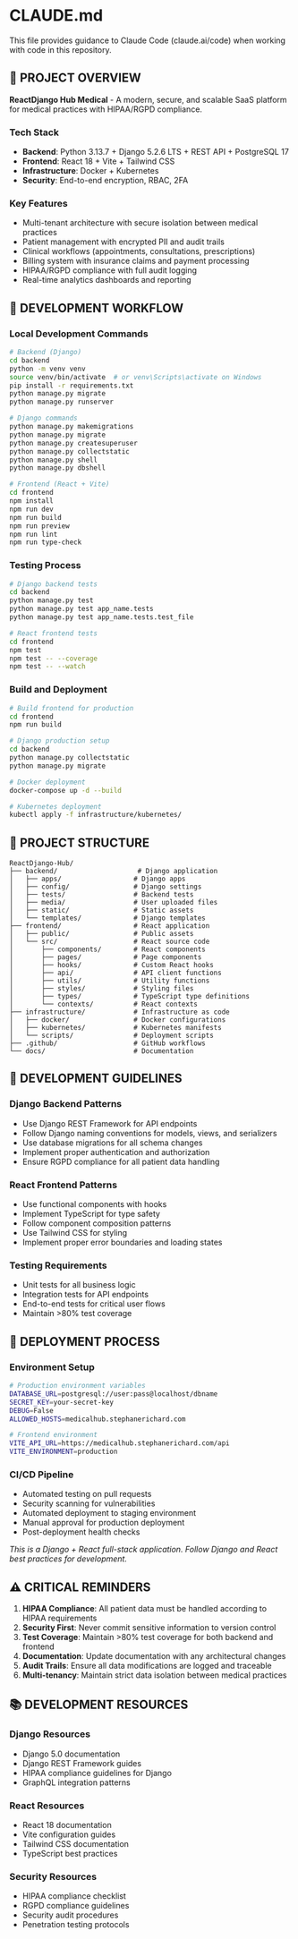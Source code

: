 # CLAUDE.md

This file provides guidance to Claude Code (claude.ai/code) when working with code in this repository.

## 🏥 **PROJECT OVERVIEW**

**ReactDjango Hub Medical** - A modern, secure, and scalable SaaS platform for medical practices with HIPAA/RGPD compliance.

### **Tech Stack**
- **Backend**: Python 3.13.7 + Django 5.2.6 LTS + REST API + PostgreSQL 17
- **Frontend**: React 18 + Vite + Tailwind CSS
- **Infrastructure**: Docker + Kubernetes
- **Security**: End-to-end encryption, RBAC, 2FA

### **Key Features**
- Multi-tenant architecture with secure isolation between medical practices
- Patient management with encrypted PII and audit trails
- Clinical workflows (appointments, consultations, prescriptions)
- Billing system with insurance claims and payment processing
- HIPAA/RGPD compliance with full audit logging
- Real-time analytics dashboards and reporting

## 🚀 **DEVELOPMENT WORKFLOW**

### **Local Development Commands**

```bash
# Backend (Django)
cd backend
python -m venv venv
source venv/bin/activate  # or venv\Scripts\activate on Windows
pip install -r requirements.txt
python manage.py migrate
python manage.py runserver

# Django commands
python manage.py makemigrations
python manage.py migrate
python manage.py createsuperuser
python manage.py collectstatic
python manage.py shell
python manage.py dbshell

# Frontend (React + Vite)
cd frontend
npm install
npm run dev
npm run build
npm run preview
npm run lint
npm run type-check
```

### **Testing Process**

```bash
# Django backend tests
cd backend
python manage.py test
python manage.py test app_name.tests
python manage.py test app_name.tests.test_file

# React frontend tests
cd frontend
npm test
npm test -- --coverage
npm test -- --watch
```

### **Build and Deployment**

```bash
# Build frontend for production
cd frontend
npm run build

# Django production setup
cd backend
python manage.py collectstatic
python manage.py migrate

# Docker deployment
docker-compose up -d --build

# Kubernetes deployment
kubectl apply -f infrastructure/kubernetes/
```

## 📁 **PROJECT STRUCTURE**

```
ReactDjango-Hub/
├── backend/                    # Django application
│   ├── apps/                  # Django apps
│   ├── config/                # Django settings
│   ├── tests/                 # Backend tests
│   ├── media/                 # User uploaded files
│   ├── static/                # Static assets
│   └── templates/             # Django templates
├── frontend/                  # React application
│   ├── public/                # Public assets
│   └── src/                   # React source code
│       ├── components/        # React components
│       ├── pages/             # Page components
│       ├── hooks/             # Custom React hooks
│       ├── api/               # API client functions
│       ├── utils/             # Utility functions
│       ├── styles/            # Styling files
│       ├── types/             # TypeScript type definitions
│       └── contexts/          # React contexts
├── infrastructure/            # Infrastructure as code
│   ├── docker/                # Docker configurations
│   ├── kubernetes/            # Kubernetes manifests
│   └── scripts/               # Deployment scripts
├── .github/                   # GitHub workflows
└── docs/                      # Documentation
```

## 🔧 **DEVELOPMENT GUIDELINES**

### **Django Backend Patterns**
- Use Django REST Framework for API endpoints
- Follow Django naming conventions for models, views, and serializers
- Use database migrations for all schema changes
- Implement proper authentication and authorization
- Ensure RGPD compliance for all patient data handling

### **React Frontend Patterns**
- Use functional components with hooks
- Implement TypeScript for type safety
- Follow component composition patterns
- Use Tailwind CSS for styling
- Implement proper error boundaries and loading states

### **Testing Requirements**
- Unit tests for all business logic
- Integration tests for API endpoints
- End-to-end tests for critical user flows
- Maintain >80% test coverage

## 🚀 **DEPLOYMENT PROCESS**

### **Environment Setup**
```bash
# Production environment variables
DATABASE_URL=postgresql://user:pass@localhost/dbname
SECRET_KEY=your-secret-key
DEBUG=False
ALLOWED_HOSTS=medicalhub.stephanerichard.com

# Frontend environment
VITE_API_URL=https://medicalhub.stephanerichard.com/api
VITE_ENVIRONMENT=production
```

### **CI/CD Pipeline**
- Automated testing on pull requests
- Security scanning for vulnerabilities
- Automated deployment to staging environment
- Manual approval for production deployment
- Post-deployment health checks

*This is a Django + React full-stack application. Follow Django and React best practices for development.*

## ⚠️ **CRITICAL REMINDERS**

1. **HIPAA Compliance**: All patient data must be handled according to HIPAA requirements
2. **Security First**: Never commit sensitive information to version control
3. **Test Coverage**: Maintain >80% test coverage for both backend and frontend
4. **Documentation**: Update documentation with any architectural changes
5. **Audit Trails**: Ensure all data modifications are logged and traceable
6. **Multi-tenancy**: Maintain strict data isolation between medical practices

## 📚 **DEVELOPMENT RESOURCES**

### **Django Resources**
- Django 5.0 documentation
- Django REST Framework guides
- HIPAA compliance guidelines for Django
- GraphQL integration patterns

### **React Resources**
- React 18 documentation
- Vite configuration guides
- Tailwind CSS documentation
- TypeScript best practices

### **Security Resources**
- HIPAA compliance checklist
- RGPD compliance guidelines
- Security audit procedures
- Penetration testing protocols